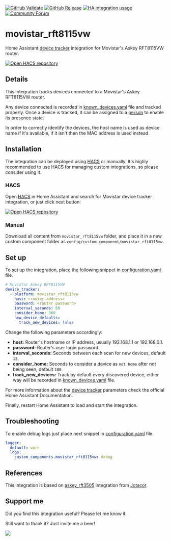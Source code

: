 [validate_badge]: https://img.shields.io/github/actions/workflow/status/luis-garza/movistar_rft8115vw/validate.yaml?logo=github
[validate_url]: https://github.com/luis-garza/movistar_rft8115vw/actions/workflows/validate.yaml

[release_badge]: https://img.shields.io/github/release/luis-garza/movistar_rft8115vw.svg?logo=github&color=lightgrey
[release_url]: https://github.com/luis-garza/movistar_rft8115vw/releases/latest

[integration_badge]: https://img.shields.io/badge/dynamic/json?logo=home-assistant&logoColor=white&label=installations&labelColor=41bdf5&color=lightgrey&url=https://analytics.home-assistant.io/custom_integrations.json&query=movistar_rft8115vw.total
[integration_url]: https://my.home-assistant.io/redirect/hacs_repository/?owner=luis-garza&repository=movistar_rft8115vw

[community_badge]: https://img.shields.io/static/v1.svg?logo=home-assistant&logoColor=white&labelColor=41bdf5&label=community&message=forum
[community_url]: https://community.home-assistant.io/t/movistars-askey-rft8115vw/841398

[![GitHub Validate][validate_badge]][validate_url]
[![GitHub Release][release_badge]][release_url]
[![HA integration usage][integration_badge]][integration_url]
[![Community Forum][community_badge]][community_url]

# movistar_rft8115vw

Home Assistant [device tracker](https://www.home-assistant.io/integrations/device_tracker) integration for Movistar's Askey RFT8115VW router.

[![Open HACS repository](https://my.home-assistant.io/badges/hacs_repository.svg)](https://my.home-assistant.io/redirect/hacs_repository/?owner=luis-garza&repository=movistar_rft8115vw&category=integration)

## Details

This integration tracks devices connected to a Movistar's Askey RFT8115VW router.

Any device connected is recorded in [known_devices.yaml](<https://www.home-assistant.io/integrations/device_tracker/#known_devicesyaml>) file and tracked properly. Once a device is tracked, it can be assigned to a [person](https://www.home-assistant.io/integrations/person) to enable its presence state.

In order to correctly identify the devices, the host name is used as device name if it's available, if it isn't then the MAC address is used instead.

## Installation

The integration can be deployed using [HACS](<https://hacs.xyz>) or manually. It's highly recommended to use HACS for managing custom integrations, so please consider using it.

### HACS

Open [HACS](<https://hacs.xyz>) in Home Assistant and search for Movistar device tracker integration, or just click next button:

[![Open HACS repository](https://my.home-assistant.io/badges/hacs_repository.svg)](https://my.home-assistant.io/redirect/hacs_repository/?owner=luis-garza&repository=movistar_rft8115vw&category=integration)

### Manual

Download all content from `movistar_rft8115vw` folder, and place it in a new custom component folder as `config/custom_component/movistar_rft8115vw`.

## Set up

To set up the integration, place the following snippet in [configuration.yaml](<https://www.home-assistant.io/docs/configuration>) file.

```yaml
# Movistar Askey RFT8115VW
device_tracker:
  - platform: movistar_rft8115vw
    host: <router address>
    password: <router password>
    interval_seconds: 60
    consider_home: 360
    new_device_defaults:
      track_new_devices: false
```

Change the following parameters accordingly:

- **host:** Router's hostname or IP address, usually 192.168.1.1 or 192.168.0.1.
- **password:** Router's user login password.
- **interval_seconds:** Seconds between each scan for new devices, default `12`.
- **consider_home:** Seconds to consider a device as `not home` after not being seen, default `180`.
- **track_new_devices:** Track by default every discovered device, either way
will be recorded in [known_devices.yaml](<https://www.home-assistant.io/integrations/device_tracker/#known_devicesyaml>) file.

For more information about the [device tracker](https://www.home-assistant.io/integrations/device_tracker) parameters check the official Home Assistant Documentation.

Finally, restart Home Assistant to load and start the integration.

## Troubleshooting

To enable debug logs just place next snippet in [configuration.yaml](<https://www.home-assistant.io/docs/configuration>) file.

```yaml
logger:
  default: warn
  logs:
    custom_components.movistar_rft8115vw: debug
```

## References

This integration is based on [askey_rft3505](https://github.com/jotacor/homeassistant-custom_components) integration from [Jotacor](https://github.com/jotacor).

## Support me

Did you find this integration useful? Please let me know it.

Still want to thank it? Just invite me a beer!

<a href="https://www.buymeacoffee.com/lgarza"><img src="https://img.buymeacoffee.com/button-api/?text=Buy me a beer&emoji=🍺&slug=lgarza&button_colour=FFDD00&font_colour=000000&font_family=Poppins&outline_colour=000000&coffee_colour=ffffff"/>
